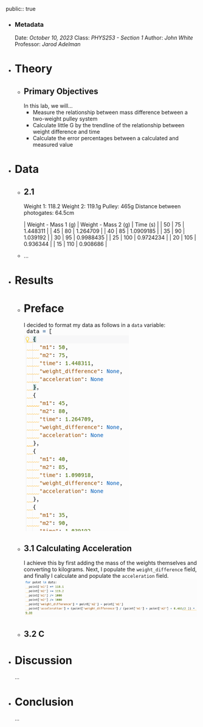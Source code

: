 public:: true

- ### Metadata
  Date: *October 10, 2023*
  Class: *PHYS253 - Section 1*
  Author: *John White*
  Professor: *Jarod Adelman*
- # Theory
	- ## Primary Objectives
	  In this lab, we will...
	  * Measure the relationship between mass difference between a two-weight pulley system
	  * Calculate little G by the trendline of the relationship between weight difference and time
	  * Calculate the error percentages between a calculated and measured value
- # Data
	- ## 2.1
	  Weight 1: 118.2
	  Weight 2: 119.1g
	  Pulley: 465g
	  Distance between photogates: 64.5cm
	  
	  | Weight - Mass 1 (g) | Weight - Mass 2 (g) | Time (s) |
	  | 50 | 75 | 1.448311 |
	  | 45 | 80 | 1.264709 |
	  | 40 | 85 | 1.0909185 |
	  | 35 | 90 | 1.039192 |
	  | 30 | 95 | 0.9988435 |
	  | 25 | 100 | 0.9724234 |
	  | 20 | 105 | 0.936344 |
	  | 15 | 110 | 0.908686 |
	- ...
- # Results
	- # Preface
	  I decided to format my data as follows in a ``data`` variable:
	  ![image.png](../assets/image_1697658510310_0.png)
	- ## 3.1 Calculating Acceleration
	  I achieve this by first adding the mass of the weights themselves and converting to kilograms. Next, I populate the ``weight_difference`` field, and finally I calculate and populate the ``acceleration`` field.
	  ![image.png](../assets/image_1697658492894_0.png)
	- ## 3.2 C
- # Discussion
  ...
- # Conclusion
  ...
